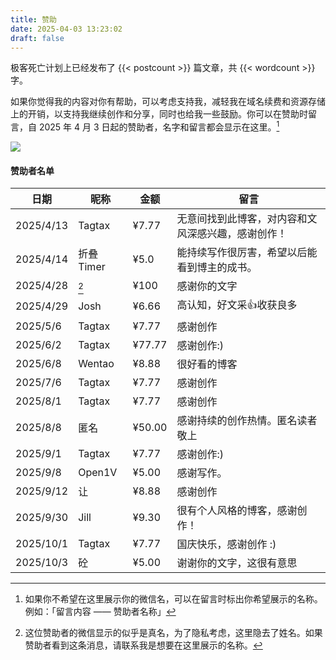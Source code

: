 ```yaml
---
title: 赞助
date: 2025-04-03 13:23:02
draft: false
---
```


极客死亡计划上已经发布了 {{< postcount >}} 篇文章，共 {{< wordcount >}} 字。

如果你觉得我的内容对你有帮助，可以考虑支持我，减轻我在域名续费和资源存储上的开销，以支持我继续创作和分享，同时也给我一些鼓励。你可以在赞助时留言，自 2025 年 4 月 3 日起的赞助者，名字和留言都会显示在这里。[^2]

![](https://image.guhub.cn/uPic/IMG_3151-2.jpg!small)

#### 赞助者名单

| 日期        | 昵称       | 金额     | 留言                        |
| --------- | -------- | ------ | ------------------------- |
| 2025/4/13 | Tagtax   | ¥7.77  | 无意间找到此博客，对内容和文风深感兴趣，感谢创作！ |
| 2025/4/14 | 折叠 Timer | ¥5.0   | 能持续写作很厉害，希望以后能看到博主的成书。    |
| 2025/4/28 | [^1]     | ¥100   | 感谢你的文字                    |
| 2025/4/29 | Josh     | ¥6.66  | 高认知，好文采👍收获良多             |
| 2025/5/6  | Tagtax   | ¥7.77  | 感谢创作                      |
| 2025/6/2  | Tagtax   | ¥77.77 | 感谢创作:)                    |
| 2025/6/8  | Wentao   | ¥8.88  | 很好看的博客                    |
| 2025/7/6  | Tagtax   | ¥7.77  | 感谢创作                      |
| 2025/8/1  | Tagtax   | ¥7.77  | 感谢创作                      |
| 2025/8/8  | 匿名       | ¥50.00 | 感谢持续的创作热情。匿名读者敬上          |
| 2025/9/1  | Tagtax   | ¥7.77  | 感谢创作:)                    |
| 2025/9/8  | Open1V   | ¥5.00  | 感谢写作。                     |
| 2025/9/12 | 让        | ¥8.88  | 感谢创作                      |
| 2025/9/30 | Jill     | ¥9.30  | 很有个人风格的博客，感谢创作！           |
| 2025/10/1 | Tagtax   | ¥7.77  | 国庆快乐，感谢创作 :)              |
| 2025/10/3 | 砼        | ¥5.00  | 谢谢你的文字，这很有意思              |

[^1]: 这位赞助者的微信显示的似乎是真名，为了隐私考虑，这里隐去了姓名。如果赞助者看到这条消息，请联系我是想要在这里展示的名称。
[^2]: 如果你不希望在这里展示你的微信名，可以在留言时标出你希望展示的名称。例如：「留言内容 —— 赞助者名称」
